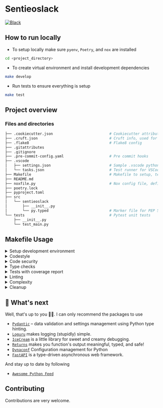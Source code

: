 # Sentieoslack

[![Black](https://img.shields.io/badge/code%20style-black-000000.svg)][black]

[black]: https://github.com/psf/black

## How to run locally

- To setup locally make sure `pyenv`, `Poetry`, and `nox` are installed

```bash
cd <project_directory>
```

- To create virtual environment and install development dependencies

```bash
make develop
```

- Run tests to ensure everything is setup

```bash
make test
```

## Project overview

### Files and directories

```bash
├── .cookiecutter.json                          # Cookiecutter attributes and values
├── .cruft.json                                 # Cruft info, used for updating project
├── .flake8                                     # Flake8 config
├── .gitattributes
├── .gitignore
├── .pre-commit-config.yaml                     # Pre commit hooks
├── .vscode                 
│   ├── settings.json                           # Sample .vscode python setings
│   └── tasks.json                              # Test runner for VSCode unit test runner
├── Makefile                                    # Makefile to setup, test, and build the project
├── README.md   
├── noxfile.py                                  # Nox config file, defines test sessions
├── poetry.lock
├── pyproject.toml
├── src
│   └── sentieoslack
│       ├── __init__.py
│       └── py.typed                            # Marker file for PEP 561
└── tests                                       # Pytest unit tests
    ├── __init__.py
    └── test_main.py
```

## Makefile Usage


<details>
<summary>Setup development environment</summary>
<p>

To install run:

```bash
make develop
```

To uninstall

```bash
make delete-env && make cleanup
```

</p>
</details>


<details>
<summary>Codestyle</summary>
<p>

Automatic formatting uses `pyupgrade`, `isort` and `black`.

To check formatting issues run

```bash
make check-format
```

To auto fix formatting issue

```bash
make format
```

</details>

<details>
<summary>Code security</summary>
<p>

This command launches `Poetry` integrity checks as well as identifies security issues with `Safety` and `Bandit`.

```bash
make check-safety
```

</p>
</details>

<details>
<summary>Type checks</summary>
<p>

Run `mypy` static type checker

```bash
make check-static-type
```

Run `typeguard` run time type checker

```bash
make check-run-type
```

To run both together, run

```bash
make check-type
```

</p>
</details>

<details>
<summary>Tests with coverage report</summary>
<p>

Run `pytest`

```bash
make test
```

Run `nox` session to test package in multiple python versions

```bash
make test-all
```

</p>
</details>

<details>
<summary>Linting</summary>
<p>

To run `flake8` linting which will report issues

```bash
make check-issues
```

And to check for all linting, and typing, and safety issues

```bash
make check
```

</p>
</details>

<details>
<summary>Complexity</summary>
<p>

To generate code quality metric report using `radon` run

```bash
make code-metrics
```

</p>
</details>

<details>
<summary>Cleanup</summary>
<p>
Delete pycache files

```bash
make pycache-remove
```

Remove package build

```bash
make build-remove
```

Delete .DS_STORE files

```bash
make dsstore-remove
```

Remove .mypycache

```bash
make mypycache-remove
```

Or to remove all above run:

```bash
make cleanup
```

</p>
</details>

## 🎯 What's next

Well, that's up to you 💪🏻. I can only recommend the packages to use

- [`Pydantic`](https://github.com/samuelcolvin/pydantic/) – data validation and settings management using Python type hinting.
- [`Loguru`](https://github.com/Delgan/loguru) makes logging (stupidly) simple.
- [`IceCream`](https://github.com/gruns/icecream) is a little library for sweet and creamy debugging.
- [`Returns`](https://github.com/dry-python/returns) makes you function's output meaningful, typed, and safe!
- [`Dynaconf`](https://github.com/rochacbruno/dynaconf) Configuration management for Python
- [`FastAPI`](https://github.com/tiangolo/fastapi) is a type-driven asynchronous web framework.

And stay up to date by following

- [`Awesome Python Feed`](https://python.libhunt.com/)

## Contributing

Contributions are very welcome.
